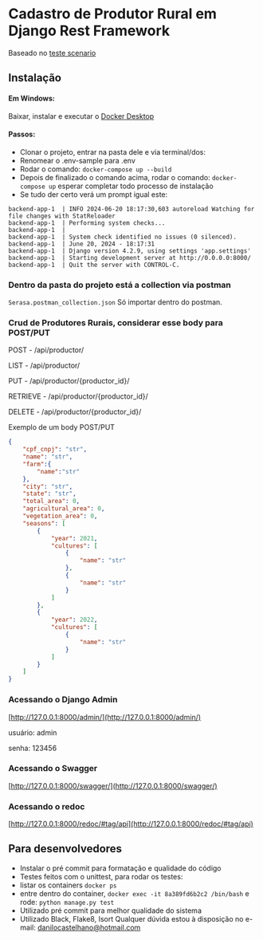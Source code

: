 # Cadastro de Produtor Rural em Django Rest Framework

Baseado no [teste scenario](https://github.com/brain-ag/trabalhe-conosco)

## Instalação
#### Em Windows:
Baixar, instalar e executar o [Docker Desktop](https://www.docker.com/products/docker-desktop/)

#### Passos:
- Clonar o projeto, entrar na pasta dele e via terminal/dos:
- Renomear o .env-sample para .env
- Rodar o comando: ```docker-compose up --build```
- Depois de finalizado o comando acima, rodar o comando: ```docker-compose up``` esperar completar todo processo de instalação
- Se tudo der certo verá um prompt igual este:
````
backend-app-1  | INFO 2024-06-20 18:17:30,603 autoreload Watching for file changes with StatReloader
backend-app-1  | Performing system checks...
backend-app-1  |
backend-app-1  | System check identified no issues (0 silenced).
backend-app-1  | June 20, 2024 - 18:17:31
backend-app-1  | Django version 4.2.9, using settings 'app.settings'
backend-app-1  | Starting development server at http://0.0.0.0:8000/
backend-app-1  | Quit the server with CONTROL-C.
````

### Dentro da pasta do projeto está a collection via postman
```Serasa.postman_collection.json```
Só importar dentro do postman.

### Crud de Produtores Rurais, considerar esse body para POST/PUT
POST - /api/productor/

LIST - /api/productor/

PUT - /api/productor/{productor_id}/

RETRIEVE - /api/productor/{productor_id}/

DELETE - /api/productor/{productor_id}/

Exemplo de um body POST/PUT
```json
{
    "cpf_cnpj": "str",
    "name": "str",
    "farm":{
        "name":"str"
    },
    "city": "str",
    "state": "str",
    "total_area": 0,
    "agricultural_area": 0,
    "vegetation_area": 0,
    "seasons": [
        {
            "year": 2021,
            "cultures": [
                {
                    "name": "str"
                },
                {
                    "name": "str"
                }
            ]
        },
        {
            "year": 2022,
            "cultures": [
                {
                    "name": "str"
                }
            ]
        }
    ]
}
```

### Acessando o Django Admin
[http://127.0.0.1:8000/admin/](http://127.0.0.1:8000/admin/)

usuário: admin

senha: 123456

### Acessando o Swagger
[http://127.0.0.1:8000/swagger/](http://127.0.0.1:8000/swagger/)

### Acessando o redoc
[http://127.0.0.1:8000/redoc/#tag/api](http://127.0.0.1:8000/redoc/#tag/api)

## Para desenvolvedores
- Instalar o pré commit para formatação e qualidade do código
- Testes feitos com o unittest, para rodar os testes:
- listar os containers ``docker ps``
- entre dentro do container, ``docker exec -it 8a389fd6b2c2 /bin/bash`` e rode: ``python manage.py test``
- Utilizado pré commit para melhor qualidade do sistema
- Utilizado Black, Flake8, Isort
Qualquer dúvida estou à disposição no e-mail: danilocastelhano@hotmail.com